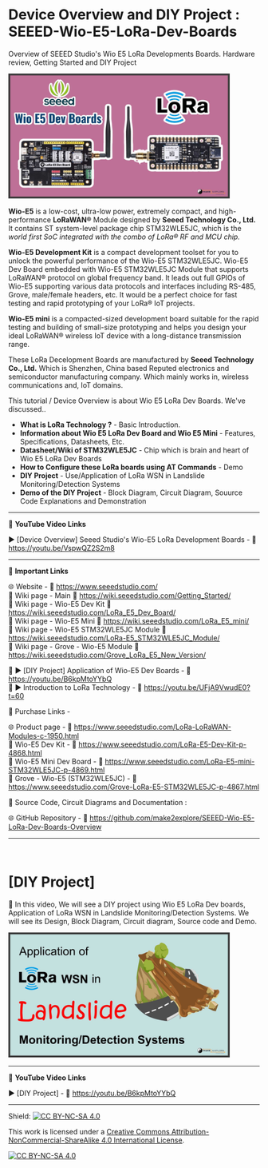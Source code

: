 # Device Overview and DIY Project : SEEED-Wio-E5-LoRa-Dev-Boards
Overview of SEEED Studio's Wio E5 LoRa Developments Boards. Hardware review, Getting Started and DIY Project  


<img src="/Images/Wio-E5-YT-Thumb.jpg" height="250" >
  

**Wio-E5** is a low-cost, ultra-low power, extremely compact, and high-performance **LoRaWAN®** Module designed by **Seeed Technology Co., Ltd.** It contains ST system-level package chip STM32WLE5JC, which is the *world first SoC integrated with the combo of LoRa® RF and MCU chip.*  

**Wio-E5 Development Kit** is a compact development toolset for you to unlock the powerful performance of the Wio-E5 STM32WLE5JC. Wio-E5 Dev Board embedded with Wio-E5 STM32WLE5JC Module that supports LoRaWAN® protocol on global frequency band. It leads out full GPIOs of Wio-E5 supporting various data protocols and interfaces including RS-485, Grove, male/female headers, etc. It would be a perfect choice for fast testing and rapid prototyping of your LoRa® IoT projects.  

**Wio-E5 mini** is a compacted-sized development board suitable for the rapid testing and building of small-size prototyping and helps you design your ideal LoRaWAN® wireless IoT device with a long-distance transmission range.  

These LoRa Decelopment Boards are manufactured by **Seeed Technology Co., Ltd.** Which is Shenzhen, China based Reputed electronics and semiconductor manufacturing company. Which mainly works in, wireless communications  and, IoT domains.  


This tutorial / Device Overview is about Wio E5 LoRa Dev Boards. We've discussed..  
- **What is LoRa Technology ?** - Basic Introduction. 
- **Information about Wio E5 LoRa Dev Board and Wio E5 Mini** - Features, Specifications, Datasheets, Etc.  
- **Datasheet/Wiki of STM32WLE5JC** - Chip which is brain and heart of Wio E5 LoRa Dev Boards
- **How to Configure these LoRa boards using AT Commands** - Demo
- **DIY Project** - Use/Application of LoRa WSN in Landslide Monitoring/Detection Systems
- **Demo of the DIY Project**  - Block Diagram, Circuit Diagram, Souurce Code Explanations and Demonstration  


------------------------------------------------------------------------------------------------------

📕 **YouTube Video Links**  

▶️ [Device Overview] Seeed Studio's Wio-E5 LoRa Development Boards   - 🔗 https://youtu.be/VspwQZ2S2m8  

-------------------------------------------------------------------------------------------------------
📒 **Important Links**  
 
🌐 Website - 🔗 https://www.seeedstudio.com/  
📜 Wiki page - Main  🔗 https://wiki.seeedstudio.com/Getting_Started/  
📜 Wiki page - Wio-E5 Dev Kit  🔗 https://wiki.seeedstudio.com/LoRa_E5_Dev_Board/  
📜 Wiki page - Wio-E5 Mini  🔗 https://wiki.seeedstudio.com/LoRa_E5_mini/  
📜 Wiki page - Wio-E5 STM32WLE5JC Module  🔗 https://wiki.seeedstudio.com/LoRa-E5_STM32WLE5JC_Module/  
📜 Wiki page - Grove - Wio-E5 Module  🔗 https://wiki.seeedstudio.com/Grove_LoRa_E5_New_Version/  

📌 ▶️ [DIY Project] Application of Wio-E5 Dev Boards - 🔗 https://youtu.be/B6kpMtoYYbQ  
📌 ▶️ Introduction to LoRa Technology - 🔗 https://youtu.be/UFjA9VwudE0?t=60  

🔴 Purchase Links -  

🌐 Product page - 🔗 https://www.seeedstudio.com/LoRa-LoRaWAN-Modules-c-1950.html  
🛒 Wio-E5 Dev Kit  -  🔗 https://www.seeedstudio.com/LoRa-E5-Dev-Kit-p-4868.html  
🛒 Wio-E5 Mini Dev Board -  🔗 https://www.seeedstudio.com/LoRa-E5-mini-STM32WLE5JC-p-4869.html  
🛒 Grove - Wio-E5 (STM32WLE5JC) -  🔗 https://www.seeedstudio.com/Grove-LoRa-E5-STM32WLE5JC-p-4867.html  


📜 Source Code, Circuit Diagrams and Documentation : 

🌐 GitHub Repository - 🔗 https://github.com/make2explore/SEEED-Wio-E5-LoRa-Dev-Boards-Overview  

------------------------------------------------------------------------------------------  

<br />

# [DIY Project]

🚩  In this video, We will see a DIY project using Wio E5 LoRa Dev boards, Application of LoRa WSN in Landslide Monitoring/Detection Systems. We will see its Design, Block Diagram, Circuit diagram, Source code and Demo.    
 
 <img src="/Images/Wio-E5-YT-Thumb2.jpg" height="250" >

 ------------------------------------------------------------------------------------------------------

📕 **YouTube Video Links**  

▶️ [DIY Project]  - 🔗 https://youtu.be/B6kpMtoYYbQ  

------------------------------------------------------------------------------------------  

Shield: [![CC BY-NC-SA 4.0][cc-by-nc-sa-shield]][cc-by-nc-sa]

This work is licensed under a
[Creative Commons Attribution-NonCommercial-ShareAlike 4.0 International License][cc-by-nc-sa].

[![CC BY-NC-SA 4.0][cc-by-nc-sa-image]][cc-by-nc-sa]

[cc-by-nc-sa]: http://creativecommons.org/licenses/by-nc-sa/4.0/
[cc-by-nc-sa-image]: https://licensebuttons.net/l/by-nc-sa/4.0/88x31.png
[cc-by-nc-sa-shield]: https://img.shields.io/badge/License-CC%20BY--NC--SA%204.0-lightgrey.svg